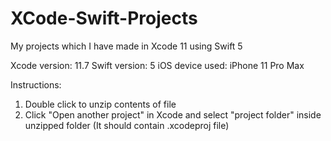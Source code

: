 # XCode-Swift-Projects
My projects which I have made in Xcode 11 using Swift 5

Xcode version: 11.7
Swift version: 5
iOS device used: iPhone 11 Pro Max

Instructions: 
 1. Double click to unzip contents of file 
 2. Click "Open another project" in Xcode and select "project folder" inside unzipped folder (It should contain .xcodeproj file)
